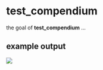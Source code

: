 # test_compendium


the goal of **test_compendium** ...


## example output

![](outputs/hist_fish.png)
